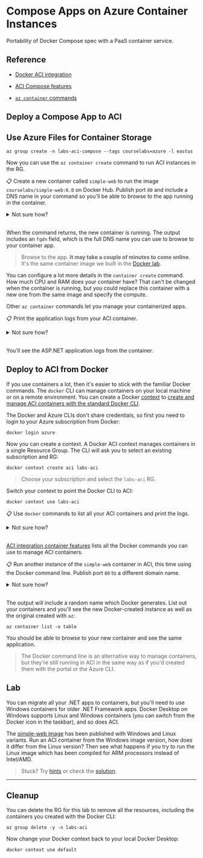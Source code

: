 # Compose Apps on Azure Container Instances

Portability of Docker Compose spec with a PaaS container service.

## Reference

- [Docker ACI integration](https://docs.docker.com/cloud/aci-integration/)

- [ACI Compose features](https://docs.docker.com/cloud/aci-compose-features/)

- [`az container` commands](https://docs.microsoft.com/en-us/cli/azure/container?view=azure-cli-latest)


## Deploy a Compose App to ACI


## Use Azure Files for Container Storage


```
az group create -n labs-aci-compose --tags courselabs=azure -l eastus
```

Now you can use the `az container create` command to run ACI instances in the RG.

📋 Create a new container called `simple-web` to run the image `courselabs/simple-web:6.0` on Docker Hub. Publish port `80` and include a DNS name in your command so you'll be able to browse to the app running in the container.

<details>
  <summary>Not sure how?</summary>

Start with the help:

```
az container create --help
```

You need to use the `image` and `ports` parameters, and pass a unique prefix for the `dns-name-label`, e.g:

```
az container create -g labs-aci --name simple-web --image courselabs/simple-web:6.0 --ports 80 --dns-name-label <dns-name>
```

</details><br/>

When the command returns, the new container is running. The output includes an `fqdn` field, which is the full DNS name you can use to browse to your container app.

> Browse to the app. **It may take a couple of minutes to come online**. It's the same container image we built in the [Docker lab](/labs/docker/README.md).

You can configure a lot more details in the `container create` command. How much CPU and RAM does your container have? That can't be changed when the container is running, but you could replace this container with a new one from the same image and specify the compute.

Other `az container` commands let you manage your containerized apps. 

📋 Print the application logs from your ACI container.

<details>
  <summary>Not sure how?</summary>

```
az container logs -g labs-aci -n simple-web
```

</details><br/>

You'll see the ASP.NET application logs from the container.

## Deploy to ACI from Docker

If you use containers a lot, then it's easier to stick with the familiar Docker commands. The `docker` CLI can manage containers on your local machine or on a remote environment. You can create a Docker [context](https://docs.docker.com/engine/context/working-with-contexts/) to [create and manage ACI containers with the standard Docker CLI](https://docs.docker.com/cloud/aci-integration/).

The Docker and Azure CLIs don't share credentials, so first you need to login to your Azure subscription from Docker:

```
docker login azure
```

Now you can create a context. A Docker ACI context manages containers in a single Resource Group. The CLI will ask you to select an existing subscription and RG:

```
docker context create aci labs-aci
```

> Choose your subscription and select the `labs-aci` RG.

Switch your context to point the Docker CLI to ACI:

```
docker context use labs-aci
```

📋 Use `docker` commands to list all your ACI containers and print the logs.

<details>
  <summary>Not sure how?</summary>

Not all the Docker commands work with an ACI context, but the most common ones do. Run `ps` to list all running containers:

```
docker ps
```

You'll see your ACI containers listed, including the domain name and published port(s). You can use a container ID to print the logs:

```
docker logs <container-id>
```

</details><br/>

[ACI integration container features](https://docs.docker.com/cloud/aci-container-features/) lists all the Docker commands you can use to manage ACI containers. 

📋 Run another instance of the `simple-web` container in ACI, this time using the Docker command line. Publish port `80` to a different domain name.

<details>
  <summary>Not sure how?</summary>

This is a mixture of standard Docker parameters like `ports`, and custom  parameters for ACI, like `domainname`:

```
docker run -d -p 80:80 --domainname <new-aci-domain> courselabs/simple-web:6.0
```

</details><br/>

The output will include a random name which Docker generates. List out your containers and you'll see the new Docker-created instance as well as the original created with `az`:

```
az container list -o table
```

You should be able to browse to your new container and see the same application.

> The Docker command line is an alternative way to manage containers, but they're still running in ACI in the same way as if you'd created them with the portal or the Azure CLI.

## Lab

You can migrate all your .NET apps to containers, but you'll need to use Windows containers for older .NET Framework apps. Docker Desktop on Windows supports Linux and Windows containers (you can switch from the Docker icon in the taskbar), and so does ACI.

The [simple-web image](https://hub.docker.com/r/courselabs/simple-web/tags) has been published with Windows and Linux variants. Run an ACI container from the Windows image version, how does it differ from the Linux version? Then see what happens if you try to run the Linux image which has been compiled for ARM processors instead of Intel/AMD.

> Stuck? Try [hints](hints.md) or check the [solution](solution.md).

___

## Cleanup

You can delete the RG for this lab to remove all the resources, including the containers you created with the Docker CLI:

```
az group delete -y -n labs-aci
```

Now change your Docker context back to your local Docker Desktop:

```
docker context use default
```